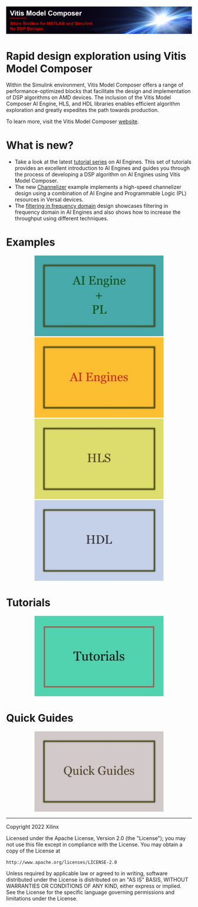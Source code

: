 ![](Images/github_banner.png)

# Rapid design exploration using Vitis Model Composer<a name="introduction"></a>

Within the Simulink environment, Vitis Model Composer offers a range of performance-optimized blocks that facilitate the design and implementation of DSP algorithms on AMD devices. The inclusion of the Vitis Model Composer AI Engine, HLS, and HDL libraries enables efficient algorithm exploration and greatly expedites the path towards production.

To learn more, visit the Vitis Model Composer [website](https://www.xilinx.com/products/design-tools/vitis/vitis-model-composer.html).

# What is new?
* Take a look at the latest [tutorial series](./Tutorials) on AI Engines. This set of tutorials provides an excellent introduction to AI Engines and guides you through the process of developing a DSP algorithm on AI Engines using Vitis Model Composer.
* The new [Channelizer](./Examples/AIENGINE_plus_PL/AIE_HLS/Channelizer) example implements a high-speed channelizer design using a combination of AI Engine and Programmable Logic (PL) resources in Versal devices.
* The [filtering in frequency domain]( /Examples/AIENGINE/Filtering_in_frequency_domain/) design showcases filtering in frequency domain in AI Engines and also shows how to increase the throughput using different techniques.

# Examples

<p align="center">
  <a href="./Examples/AIENGINE_plus_PL/README.md"><img src="Images/hetero.jpg" width="350"></a>  
  <a href="./Examples/AIENGINE/README.md"> <img src="Images/aiengines.jpg" width="350"></a>
  <a href="./Examples/HLS/README.md"><img src="Images/hls.jpg" width="350"></a>
  <a href="./Examples/HDL/README.md"><img src="Images/hdl.jpg" width="350"></a>
</p>

# Tutorials
<p align="center">
   <a href="./Tutorials/README.md"><img src="Images/tutorials.jpg" width="350" ></a>
</p>
    
# Quick Guides<a name="quick_guides"></a>
<p align="center">
   <a href="./QuickGuides/README.md"><img src="Images/QuickGuides.jpg" width="350" ></a>
</p>

--------------
Copyright 2022 Xilinx

Licensed under the Apache License, Version 2.0 (the "License");
you may not use this file except in compliance with the License.
You may obtain a copy of the License at

    http://www.apache.org/licenses/LICENSE-2.0

Unless required by applicable law or agreed to in writing, software
distributed under the License is distributed on an "AS IS" BASIS,
WITHOUT WARRANTIES OR CONDITIONS OF ANY KIND, either express or implied.
See the License for the specific language governing permissions and
limitations under the License.
